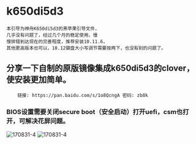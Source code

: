 # k650di5d3
    本引导为神舟K650di5d3的黑苹果引导文件，
    几乎没有问题了，经过几个月的稳定使用，慢
    慢排错到达现在的完善程度，推荐安装10.11.6，
    其他更高版本也可以，10.12键盘大小写调节需要按两下，也没有别的问题了。
    
##  分享一下自制的原版镜像集成k650di5d3的clover，使安装更加简单。
        链接: https://pan.baidu.com/s/1o8QcngA 密码: zb8k
        
### BIOS设置需要关闭secure boot（安全启动）打开uefi，csm也打开，可解决花屏问题。
![170831-4](http://ovybw0e8z.bkt.clouddn.com/99331D31-B3E9-4714-A237-9582E7E6D9FC.png)
![170831-4](http://ovybw0e8z.bkt.clouddn.com/shezhi.png)


